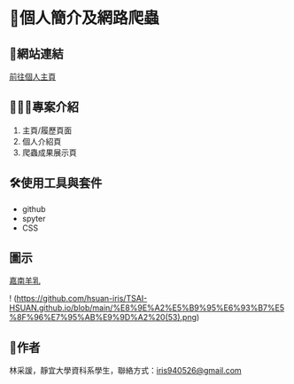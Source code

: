# **📍個人簡介及網路爬蟲**

## 🔗網站連結
[前往個人主頁](https://hsuan-iris.github.io/TSAI-HSUAN.github.io/)

## 🙋🏻‍♀️專案介紹
1. 主頁/履歷頁面
2. 個人介紹頁
3. 爬蟲成果展示頁

## 🛠️使用工具與套件
* github
* spyter
* CSS

## 圖示
[嘉南羊乳](https://www.cng.com.tw/index.php?lang=tw)

! (https://github.com/hsuan-iris/TSAI-HSUAN.github.io/blob/main/%E8%9E%A2%E5%B9%95%E6%93%B7%E5%8F%96%E7%95%AB%E9%9D%A2%20(53).png)
## 📮作者
林采諼，靜宜大學資科系學生，聯絡方式：iris940526@gmail.com
